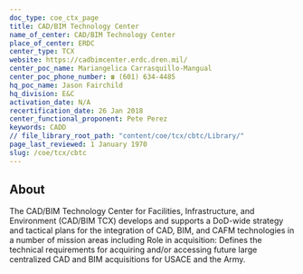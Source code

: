 ```yaml
---
doc_type: coe_ctx_page 
title: CAD/BIM Technology Center
name_of_center: CAD/BIM Technology Center
place_of_center: ERDC
center_type: TCX
website: https://cadbimcenter.erdc.dren.mil/
center_poc_name: Mariangelica Carrasquillo-Mangual
center_poc_phone_number: ☎ (601) 634-4485
hq_poc_name: Jason Fairchild
hq_division: E&C
activation_date: N/A
recertification_date: 26 Jan 2018
center_functional_proponent: Pete Perez
keywords: CADD
// file_library_root_path: "content/coe/tcx/cbtc/Library/" 
page_last_reviewed: 1 January 1970 
slug: /coe/tcx/cbtc
---
```


## About 

The CAD/BIM Technology Center for Facilities, Infrastructure, and Environment (CAD/BIM TCX) develops and supports a DoD-wide strategy and tactical plans for the integration of CAD, BIM, and CAFM technologies in a number of mission areas including Role in acquisition: Defines the technical requirements for acquiring and/or accessing future large centralized CAD and BIM acquisitions for USACE and the Army. 

 
